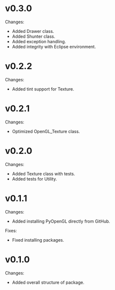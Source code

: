 # v0.3.0

Changes:
- Added Drawer class.
- Added Shunter class.
- Added exception handling. 
- Added integrity with Eclipse environment.

# v0.2.2

Changes:
- Added tint support for Texture.

# v0.2.1

Changes:
- Optimized OpenGL_Texture class.

# v0.2.0

Changes:
- Added Texture class with tests.
- Added tests for Utility.

# v0.1.1

Changes:
- Added installing PyOpenGL directly from GitHub.

Fixes:
- Fixed installing packages.

# v0.1.0

Changes:
- Added overall structure of package.
